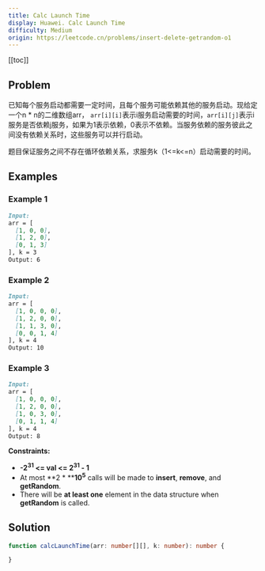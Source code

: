 ```yaml
---
title: Calc Launch Time
display: Huawei. Calc Launch Time
difficulty: Medium
origin: https://leetcode.cn/problems/insert-delete-getrandom-o1
---
```


[[toc]]

## Problem

已知每个服务启动都需要一定时间，且每个服务可能依赖其他的服务启动。现给定一个n * n的二维数组arr，
`arr[i][i]`表示i服务启动需要的时间，`arr[i][j]`表示i服务是否依赖j服务，如果为1表示依赖，0表示不依赖。当服务依赖的服务彼此之间没有依赖关系时，这些服务可以并行启动。

题目保证服务之间不存在循环依赖关系，求服务k（1<=k<=n）启动需要的时间。

## Examples

### Example 1

```md
Input:
arr = [
  [1, 0, 0],
  [1, 2, 0],
  [0, 1, 3]
], k = 3
Output: 6
```

### Example 2

```md
Input:
arr = [
  [1, 0, 0, 0],
  [1, 2, 0, 0],
  [1, 1, 3, 0],
  [0, 0, 1, 4]
], k = 4
Output: 10
```

### Example 3

```md
Input:
arr = [
  [1, 0, 0, 0],
  [1, 2, 0, 0],
  [1, 0, 3, 0],
  [0, 1, 1, 4]
], k = 4
Output: 8
```

**Constraints:**

- **-2<sup>31</sup> <= val <= 2<sup>31</sup> - 1**
- At most **2 *&nbsp;****10<sup>5</sup>** calls will be made to **insert**, **remove**, and **getRandom**.
- There will be **at least one** element in the data structure when **getRandom** is called.

## Solution

```ts
function calcLaunchTime(arr: number[][], k: number): number {

}
```
